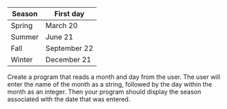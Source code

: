 | Season |  First day |
|---  |---|
| Spring  |  March 20 |
| Summer          |      June 21|
| Fall  |  September 22|
| Winter  |  December 21 |

Create a program that reads a month and day from the user. The user will enter the name of the month as a string, followed by the day within the month as an integer. Then your program should display the season associated with the date that was entered.


